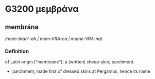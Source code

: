 # G3200 μεμβράνα

## membrána

_(mem-bran'-ah | mem-VRA-na | mame-VRA-na)_

### Definition

of Latin origin ("membrane"); a (written) sheep-skin; parchment.

- parchment, made first of dressed skins at Pergamos, hence its name

